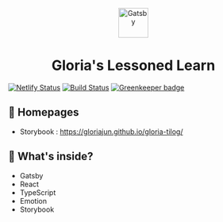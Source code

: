 <p align="center">
  <a href="https://www.gatsbyjs.org">
    <img alt="Gatsby" src="https://www.gatsbyjs.org/monogram.svg" width="60" />
  </a>
</p>
<h1 align="center">
  Gloria's Lessoned Learn
</h1>

[![Netlify Status](https://api.netlify.com/api/v1/badges/c09ffbed-6152-47a7-9ae0-63f68bb0cd6d/deploy-status)](https://app.netlify.com/sites/gloriajun/deploys)
[![Build Status](https://travis-ci.org/gloriaJun/gloria-tilog.svg?branch=master)](https://travis-ci.org/gloriaJun/gloria-tilog) [![Greenkeeper badge](https://badges.greenkeeper.io/gloriaJun/gloria-tilog.svg)](https://greenkeeper.io/)

## 🚀 Homepages

- Storybook : https://gloriajun.github.io/gloria-tilog/

## 🧐 What's inside?

- Gatsby
- React
- TypeScript
- Emotion
- Storybook
